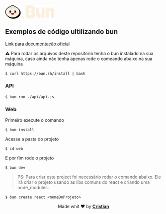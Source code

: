 <div style="display:flex; flex-direction: row; flex-wrap: wrap">
<img width="50px" style="margin-right:15px" src="https://raw.githubusercontent.com/Cristuker/bun-projects/main/.github/logo.svg">
<img src="https://raw.githubusercontent.com/Cristuker/bun-projects/main/.github/Bun.png">
</div>

## Exemplos de código ultilizando bun

[Link para documentação oficial](bun.sh)

⚠️ Para rodar os arquivos deste repositório tenha o bun instalado na sua máquina, caso ainda não tenha apenas rode o comeando abaixo na sua máquina


```
$ curl https://bun.sh/install | bash
```

### API

```
$ bun run ./api/api.js 
```

### Web

Primeiro execute o comando

```
$ bun install
```

Acesse a pasta do projeto

```
$ cd web
```

E por fim rode o projeto

```
$ bun dev
```



> PS: Para criar este project foi necessário rodar o comando abaixo. 
Ele irá criar o projeto usando as libs comuns do react e criando uma node_modules.

```
$ bun create react <nomeDoProjeto>
```


<p align="center">Made whit ❤️ by <strong><a href="http://linkedin.com/in/cristian-silva-dev" target="blank" >Cristian</></p></strong>
